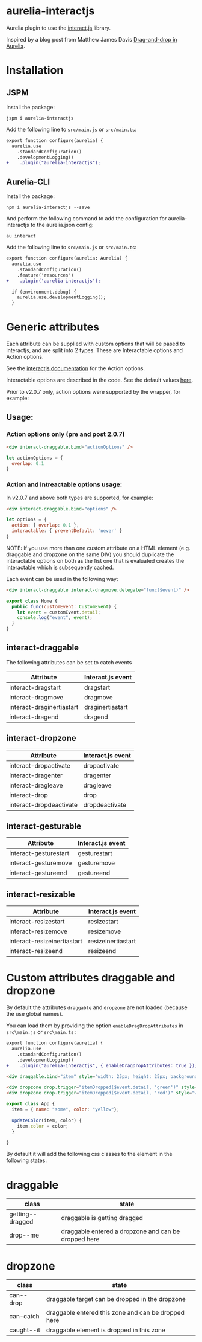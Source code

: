 # aurelia-interactjs

Aurelia plugin to use the [interact.js](http://interactjs.io/) library.

Inspired by a blog post from Matthew James Davis [Drag-and-drop in Aurelia](http://davismj.me/blog/aurelia-drag-and-drop/).

# Installation

## JSPM
Install the package:
```
jspm i aurelia-interactjs
```

Add the following line to ```src/main.js``` or ```src/main.ts```:
```diff
export function configure(aurelia) {
  aurelia.use
    .standardConfiguration()
    .developmentLogging()
+    .plugin("aurelia-interactjs");
```
## Aurelia-CLI
Install the package:
```
npm i aurelia-interactjs --save
```
And perform the following command to add the configuration for aurelia-interactjs to the aurelia.json config:
```
au interact
```
Add the following line to ```src/main.js``` or ```src/main.ts```:
```diff
export function configure(aurelia: Aurelia) {
  aurelia.use
    .standardConfiguration()
    .feature('resources')
+    .plugin('aurelia-interactjs');

  if (environment.debug) {
    aurelia.use.developmentLogging();
  }
```

# Generic attributes
Each attribute can be supplied with custom options that will be pased to interactjs, and are split into 2 types.
These are Interactable options and Action options.

See the [interactjs documentation]( http://interactjs.io/docs/#action-options) for the Action options.

Interactable options are described in the code. See the default values [here](https://github.com/taye/interact.js/blob/master/src/defaultOptions.js).

Prior to v2.0.7 only, action options were supported by the wrapper, for example:

## Usage:

### Action options only (pre and post 2.0.7)
```html
<div interact-draggable.bind="actionOptions" />
```
```js
let actionOptions = {
  overlap: 0.1
} 
```

### Action and Intreactable options usage:
In v2.0.7 and above both types are supported, for example:

```html
<div interact-draggable.bind="options" />
```

```js
let options = {
  action: { overlap: 0.1 }, 
  interactable: { preventDefault: 'never' }
} 
```
NOTE: If you use more than one custom attribute on a HTML element (e.g. draggable and dropzone on the same DIV) you should 
duplicate the interactable options on both as the fist one that is evaluated creates the interactable which is subsequently cached. 

Each event can be used in the following way:

```html
<div interact-draggable interact-dragmove.delegate="func($event)" />
```

```javascript
export class Home {
  public func(customEvent: CustomEvent) {
    let event = customEvent.detail;
    console.log("event", event);
  }
}
```

## interact-draggable
The following attributes can be set to catch events

| Attribute                 | Interact.js event |
| --------------------------|-------------------|
| interact-dragstart        | dragstart         |
| interact-dragmove         | dragmove          |
| interact-draginertiastart | draginertiastart  |
| interact-dragend          | dragend           |

## interact-dropzone

| Attribute                 | Interact.js event |
|---------------------------|-------------------|
| interact-dropactivate     | dropactivate      |
| interact-dragenter        | dragenter         |
| interact-dragleave        | dragleave         |
| interact-drop             | drop              |
| interact-dropdeactivate   | dropdeactivate    |

## interact-gesturable

| Attribute                 | Interact.js event |
|---------------------------|-------------------|
| interact-gesturestart     | gesturestart      |
| interact-gesturemove      | gesturemove       |
| interact-gestureend       | gestureend        |

## interact-resizable

| Attribute                   | Interact.js event  |
|-----------------------------|--------------------|
| interact-resizestart        | resizestart        |
| interact-resizemove         | resizemove         |
| interact-resizeinertiastart | resizeinertiastart |
| interact-resizeend          | resizeend          |


# Custom attributes draggable and dropzone

By default the attributes ```draggable``` and ```dropzone``` are not loaded (because the use global names).

You can load them by providing the option ```enableDragDropAttributes``` in ```src\main.js``` or ```src\main.ts``` :
```diff
export function configure(aurelia) {
  aurelia.use
    .standardConfiguration()
    .developmentLogging()
+    .plugin("aurelia-interactjs", { enableDragDropAttributes: true });
```

```html
<div draggable.bind="item" style="width: 25px; height: 25px; background-color:${color}; border: 5px solid yellow">drag me</div>

<div dropzone drop.trigger="itemDropped($event.detail, 'green')" style="width:300px; height: 300px; background-color: green"></div>
<div dropzone drop.trigger="itemDropped($event.detail, 'red')" style="width:300px; height: 300px; background-color: red"></div>
```

```javascript
export class App {
  item = { name: "some", color: "yellow"};

  updateColor(item, color) {
    item.color = color;
  }

}
```

By default it will add the following css classes to the element in the following states:

# draggable

| class             | state                                                |
|-------------------|------------------------------------------------------|
| getting--dragged  | draggable is getting dragged                         |
| drop--me          | draggable entered a dropzone and can be dropped here |

# dropzone

| class        | state                                               |
|--------------|-----------------------------------------------------|
| can--drop    | draggable target can be dropped in the dropzone     |
| can-catch    | draggable entered this zone and can be dropped here |
| caught--it   | draggable element is dropped in this zone           |


